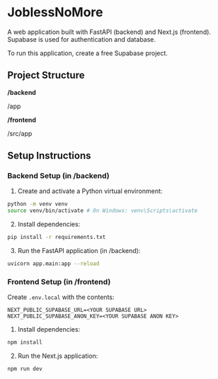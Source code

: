 # JoblessNoMore

A web application built with FastAPI (backend) and Next.js (frontend). Supabase is used for authentication and database.

To run this application, create a free Supabase project.

## Project Structure

**/backend**

  /app
  
**/frontend**

  /src/app

## Setup Instructions

### Backend Setup (in /backend)
1. Create and activate a Python virtual environment:
```bash
python -m venv venv
source venv/bin/activate # On Windows: venv\Scripts\activate
```

2. Install dependencies:
```bash
pip install -r requirements.txt
```

3. Run the FastAPI application (in /backend):
```bash
uvicorn app.main:app --reload
```

### Frontend Setup (in /frontend)
Create `.env.local` with the contents:
```
NEXT_PUBLIC_SUPABASE_URL=<YOUR SUPABASE URL>
NEXT_PUBLIC_SUPABASE_ANON_KEY=<YOUR SUPABASE ANON KEY>
```

1. Install dependencies:
```bash
npm install
```

2. Run the Next.js application:
```bash
npm run dev
```
